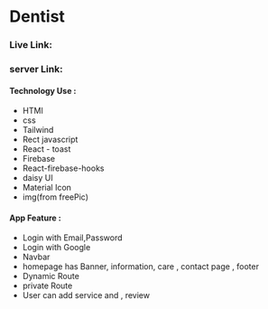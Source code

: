 # Dentist 

### Live Link:
### server Link:

#### Technology Use :
- HTMl 
- css
- Tailwind
- Rect javascript
- React - toast
- Firebase
- React-firebase-hooks
- daisy UI
- Material Icon
- img(from freePic)

#### App Feature : 

- Login with Email,Password
- Login with Google
- Navbar 
- homepage has Banner, information, care , contact page , footer
- Dynamic Route
- private Route
- User can add service and , review

 